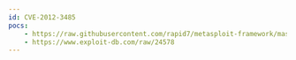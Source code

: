 ```yaml
---
id: CVE-2012-3485
pocs:
    - https://raw.githubusercontent.com/rapid7/metasploit-framework/master/modules/exploits/osx/local/setuid_tunnelblick.rb
    - https://www.exploit-db.com/raw/24578
---
```

